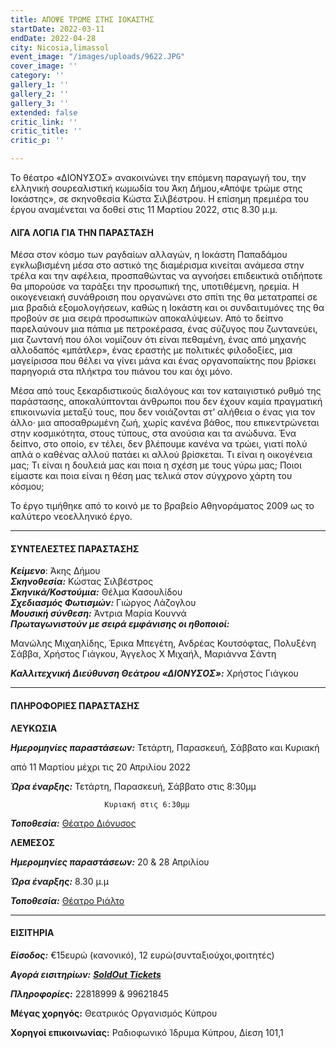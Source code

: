 ```yaml
---
title: ΑΠΟΨΕ ΤΡΩΜΕ ΣΤΗΣ ΙΟΚΑΣΤΗΣ
startDate: 2022-03-11
endDate: 2022-04-28
city: Nicosia,limassol
event_image: "/images/uploads/9622.JPG"
cover_image: ''
category: ''
gallery_1: ''
gallery_2: ''
gallery_3: ''
extended: false
critic_link: ''
critic_title: ''
critic_p: ''

---
```

Το θέατρο «ΔΙΟΝΥΣΟΣ» ανακοινώνει την επόμενη παραγωγή του, την ελληνική σουρεαλιστική κωμωδία του Άκη Δήμου,«Απόψε τρώμε στης Ιοκάστης», σε σκηνοθεσία Κώστα Σιλβέστρου. Η επίσημη πρεμιέρα του έργου αναμένεται να δοθεί στις 11 Μαρτίου 2022, στις 8.30 μ.μ.

#### ΛΙΓΑ ΛΟΓΙΑ ΓΙΑ ΤΗΝ ΠΑΡΑΣΤΑΣΗ

 Μέσα στον κόσμο των ραγδαίων αλλαγών, η Ιοκάστη Παπαδάμου εγκλωβισμένη μέσα στο αστικό της διαμέρισμα κινείται ανάμεσα στην τρέλα και την αφέλεια, προσπαθώντας να αγνοήσει επιδεικτικά οτιδήποτε θα μπορούσε να ταράξει την προσωπική της, υποτιθέμενη, ηρεμία. Η οικογενειακή συνάθροιση που οργανώνει στο σπίτι της θα μετατραπεί σε μια βραδιά εξομολογήσεων, καθώς η Ιοκάστη και οι συνδαιτυμόνες της θα προβούν σε μια σειρά προσωπικών αποκαλύψεων. Από το δείπνο παρελαύνουν μια πάπια με πετροκέρασα, ένας σύζυγος που ζωντανεύει, μια ζωντανή που όλοι νομίζουν ότι είναι πεθαμένη, ένας από μηχανής αλλοδαπός «μπάτλερ», ένας εραστής με πολιτικές φιλοδοξίες, μια μαγείρισσα που θέλει να γίνει μάνα και ένας οργανοπαίκτης που βρίσκει παρηγοριά στα πλήκτρα του πιάνου του και όχι μόνο.

Μέσα από τους ξεκαρδιστικούς διαλόγους και τον καταιγιστικό ρυθμό της παράστασης, αποκαλύπτονται άνθρωποι που δεν έχουν καμία πραγματική επικοινωνία μεταξύ τους, που δεν νοιάζονται στ’ αλήθεια ο ένας για τον άλλο· μια αποσαθρωμένη ζωή, χωρίς κανένα βάθος, που επικεντρώνεται στην κοσμικότητα, στους τύπους, στα ανούσια και τα ανώδυνα. Ένα δείπνο, στο οποίο, εν τέλει, δεν βλέπουμε κανένα να τρώει, γιατί πολύ απλά ο καθένας αλλού πατάει κι αλλού βρίσκεται. Τι είναι η οικογένεια μας; Τι είναι η δουλειά μας και ποια η σχέση με τους γύρω μας; Ποιοι είμαστε και ποια είναι η θέση μας τελικά στον σύγχρονο χάρτη του κόσμου;

Το έργο τιμήθηκε από το κοινό με το βραβείο Αθηνοράματος 2009 ως το καλύτερο νεοελληνικό έργο.

***

#### ΣΥΝΤΕΛΕΣΤΕΣ ΠΑΡΑΣΤΑΣΗΣ 

**_Κείμενο_**: Άκης Δήμου  
**_Σκηνοθεσία:_** Κώστας Σιλβέστρος  
**_Σκηνικά/Κοστούμια:_** Θέλμα Κασουλίδου  
**_Σχεδιασμός Φωτισμών:_** Γιώργος Λάζογλου  
**_Μουσική σύνθεση:_** Άντρια Μαρία Κουννά  
**_Πρωταγωνιστούν με σειρά εμφάνισης οι ηθοποιοί:_**

Μανώλης Μιχαηλίδης, Έρικα Μπεγέτη, Ανδρέας Κουτσόφτας, Πολυξένη Σάββα, Χρήστος Γιάγκου, Άγγελος Χ ́Μιχαήλ, Μαριάννα Σάντη

**_Καλλιτεχνική Διεύθυνση Θεάτρου «ΔΙΟΝΥΣΟΣ»:_** Χρήστος Γιάγκου

***

#### ΠΛΗΡΟΦΟΡΙΕΣ ΠΑΡΑΣΤΑΣΗΣ

**ΛΕΥΚΩΣΙΑ**

**_Ημερομηνίες παραστάσεων:_** Τετάρτη, Παρασκευή, Σάββατο και Κυριακή

από 11 Μαρτίου μέχρι τις 20 Απριλίου 2022

**_Ώρα έναρξης:_** Τετάρτη, Παρασκευή, Σάββατο στις 8:30μμ

                         Κυριακή στις 6:30μμ

**_Τοποθεσία:_** [Θέατρο Διόνυσος](https://www.google.com/maps/place/%CE%B8%CE%B5%CE%B1%CF%84%CF%81%CE%BF+%CE%94%CE%B9%CE%BF%CE%BD%CF%85%CF%83%CE%BF%CF%82/@35.1686311,33.3556973,17z/data=!3m1!4b1!4m5!3m4!1s0x14de175732dbde29:0x4af3518ddb9b13c2!8m2!3d35.1686267!4d33.357886)

**​ΛΕΜΕΣΟΣ**

**_Ημερομηνίες παραστάσεων:_**  20 & 28 Απριλίου

**_Ώρα έναρξης:_** 8.30 μ.μ

**_Τοποθεσία:_** [Θέατρο Ριάλτο](https://www.google.com/maps/place/Rialto+Theatre/@34.6795663,33.0436127,17z/data=!3m1!4b1!4m5!3m4!1s0x14e7331ab1ec9197:0xdf6e42bed1d077b1!8m2!3d34.6795619!4d33.0458014)

***

#### ΕΙΣΙΤΗΡΙΑ

**_Είσοδος:_** €15ευρώ (κανονικό), 12 ευρώ(συνταξιούχοι,φοιτητές)

**_Αγορά εισιτηρίων:_** [**_SoldOut Tickets_**](https://www.soldoutticketbox.com/en/home)

**_Πληροφορίες:_** 22818999 & 99621845

**Μέγας χορηγός:** Θεατρικός Οργανισμός Κύπρου

**Χορηγοί επικοινωνίας:** Ραδιοφωνικό Ίδρυμα Κύπρου, Δίεση 101,1